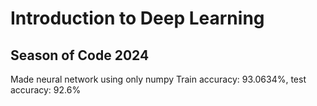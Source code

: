 # Introduction to Deep Learning

## Season of Code 2024
Made neural network using only numpy
Train accuracy: 93.0634%, test accuracy: 92.6%
